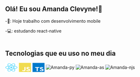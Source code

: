 ## Olá! Eu sou Amanda Clevyne!👋
-📱: Hoje trabalho com desenvolvimento mobile

-💻: estudando react-native
<Br>
<Br>

## Tecnologias que eu uso no meu dia
<div style="display: inline_block">
  <img align="center" alt="Amanda-React" height="30" width="40" src="https://raw.githubusercontent.com/devicons/devicon/master/icons/react/react-original.svg">
  <img align="center" alt="Amanda-Js" height="30" width="40" src="https://raw.githubusercontent.com/devicons/devicon/master/icons/javascript/javascript-plain.svg">
  <img align="center" alt="Amanda-Ts" height="30" width="40" src="https://raw.githubusercontent.com/devicons/devicon/master/icons/typescript/typescript-plain.svg">
  <img align="center" alt="Amanda-py" height="30" width="40" src="https://cdn.jsdelivr.net/gh/devicons/devicon/icons/python/python-original.svg">
  <img align="center" alt="Amanda-as" height="30" width="40" src="https://cdn.jsdelivr.net/gh/devicons/devicon/icons/androidstudio/androidstudio-original.svg">
  <img align="center" alt="Amanda-njs" height="30" width="40" src="https://cdn.jsdelivr.net/gh/devicons/devicon/icons/nodejs/nodejs-original.svg">
          
</div>          


